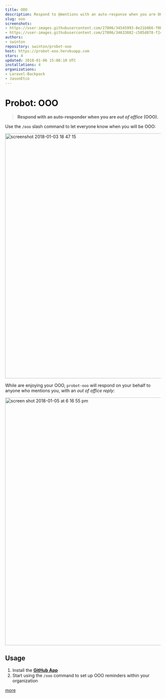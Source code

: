 ```yaml
---
title: OOO
description: Respond to @mentions with an auto-response when you are OOO
slug: ooo
screenshots:
- https://user-images.githubusercontent.com/27806/34545993-8e21b866-f0b6-11e7-9cc4-750d6f9b2ed5.png
- https://user-images.githubusercontent.com/27806/34633882-c505d878-f244-11e7-89c2-c367afdb738a.png
authors:
- swinton
repository: swinton/probot-ooo
host: https://probot-ooo.herokuapp.com
stars: 4
updated: 2018-01-06 15:08:10 UTC
installations: 4
organizations:
- Laravel-Backpack
- JasonEtco
---
```


# Probot: OOO

> **Respond with an auto-responder when you are _out of office_ (OOO).**

Use the `/ooo` slash command to let everyone know when you will be OOO:

<img width="793" alt="screenshot 2018-01-03 18 47 15" src="https://user-images.githubusercontent.com/27806/34545993-8e21b866-f0b6-11e7-9cc4-750d6f9b2ed5.png">

While are enjoying your OOO, `probot-ooo` will respond on your behalf to anyone who mentions you, with an _out of office reply_:

<img width="802" alt="screen shot 2018-01-05 at 6 16 55 pm" src="https://user-images.githubusercontent.com/27806/34633882-c505d878-f244-11e7-89c2-c367afdb738a.png">

## Usage

1. Install the [**GitHub App**](https://github.com/apps/ooo)
1. Start using the `/ooo` command to set up OOO reminders within your organization

[more](https://github.com/swinton/probot-ooo/blob/master/README.md#setup)
